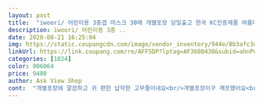 ```yaml
---
layout: post 
title:  "iwoori/ 어린이용 3중겹 마스크 30매 개별포장 당일출고 한국 KC인증제품 여름마스크, 1개, 30개" 
description: iwoori/ 어린이용 3중 ..
date: 2020-08-21 16:25:04 
img: https://static.coupangcdn.com/image/vendor_inventory/944e/8b3afc3d74010e0e07d9f9f77b63e83ac801cd41294ae6a78eb05535fb50.jpg 
linkUrl: https://link.coupang.com/re/AFFSDP?lptag=AF3600438&subid=ahnPublicAsk&pageKey=1736455211&itemId=2955723823&vendorItemId=70829516331&traceid=V0-113-a7b32bd493c46a43 
categories: [1024] 
color: 006064 
price: 9480 
author: Ask View Shop 
cont:  "개별포장에 깔끔하고 귀 편한 납작한 고무줄이네요<br/>개별포장이구 깨끗했어요<br/>거칠지는 않지만 부드럽지는 않아요<br/>국내산에는 안나는 냄새인데 왜 중국산에는 유독 냄새문제들이 발생하는건지ㅠ<br/>그래서 덴탈을 알아보는데 kf ad는 구할수조차 없고 웃돈주는 짓은 못하겠고<br/>그래서 장바구니 담아두고도 다 탈락탈락 ㅠ<br/>그러다가 이 제품 알게되었고 리뷰도 별로 없고<br/>그리고 로켓배송 아님에도 불구하고 다음날 바로 왔어요<br/>그리고 줄은 일단 뚝 끊어지지는 않았어요<br/>그리고 프린팅이 보통 실물은 연한데 이건 쨍하니 또렷햇어요^^<br/>그에 비해 가격도 저렴하고 개별포장이그요<br/>그외에는 완벽한거 같아요<br/>근데 냄새는 좀 있어여ㅠ<br/>꾹 한번 더 눌러줘서 단단한거 같아요<br/>냄새는 하루정도 걸어두고 써야겠어요<br/>냄새만 아니였음 전 계속 구매했을거 같은데 ㅠ 넘 아쉽네요ㅠ<br/>또 쟁여놀꺼예요 수고하세요/)<br/>또 한가지 맘에드는건, 마스크 각 하나하나 개별포장 되있다는점<br/>뜯어보니 냄새가 좀 나네요ㅠ<br/>마스크 애기 걸어주다가 끊어질일 덜할꺼같네요.<br/><br/>마스크 잘 몰라서 이유는.<br/>모르겠지만 겉면은 저리 부드러운데 입이 닿는 부분은 안 부드러워서 의문이 생겼어요<br/>마스크에 그림있고 튼튼한거 찾다가 이마스크를 접하게 되었어요❣️무엇보다 유아 마스크에 비해 귀에 거는 이어밴드가 두꺼워서<br/>물도 부어보고 잘라봤는데<br/>불연듯 적다보니 겉면고 부드러워서 침이 튀면 흡수돠거나 그렇지는 않겠지요? 방금 미스트도 뿌려보고 물도 담아보니 흡수가 되지는 않네요<br/>비싼거 사자니 부담되고 그래서 반신반의하며<br/>새는거 하나 없구요 와이어(플라스틱)도 좋고<br/>성능은 진실이라는 존재하에요<br/>소비자 입장에서는 전혀알수없으니까요일단 인증서가 첨부되어있어서 믿고 구매는 했어요<br/>아이도 불편해하지않고 편해하드라구요<br/>안쪽은 겉면과는 느낌이.<br/>달라요<br/>얌심적인 업체거나 아님 거짓말이거나 둘중 하나겠지요?<br/>어차피 유치원에 쓰는 용도는 아니고 오빠 등하교 할때 야외에서 쓸거라 가볍게 쓰기 좋을것 같아요<br/>여름이 오니 kf8094든 너무 힘들더라구요ㅠ<br/>위생면에서도 너무 마음에 들었어요<br/>유아 마스크 괜찮은거 구하기 너무 힘들죠<br/>응?? 정말 괜찮은데요?<br/>이런거 한번도 안해봤는데 가격이 저렴해서 요즘 많이들 해보는.<br/>.<br/><br/>일단 kc인증을 받았다고 해서 적어도 유해하지는 않겠다 생각했어요<br/>일단 받아보니 포장상태는 훌륭했어요<br/>일반 덴탈 마스크 내부처럼 되어있어요<br/>저렴하고 갯수 많은건 또 줄이 너무 잘끊어지고<br/>저희 아이는 (4살,7살)마스크 해줬을때 그리 크지않고 딱 적당하니 여유롭네요 넘넘 추천드려요<br/>전 두통 구매했는데 착실히 써볼께요<br/>정말 많이 검색해보고 리뷰들도 진짜 많이 읽어보았어요<br/>제품생산하고 바로 패킹해서 그런걸까요?<br/>중국산 이긴 하지만.<br/>.<br/><br/>집에 몇장남은 유한이랑 비고해보니 쪼금 (세로방향이) 2mm정도 큰것같아요<br/>추가<br/>코튼수준이에요 <br/>통기가 답일까요?<br/>하나뜯어보니 마스크 겉면이 굉장히부드러워요<br/>하나씩 꺼내서 전날 문에 걸어두어야겠어요<br/>" 
---
```

